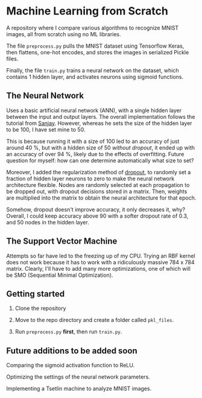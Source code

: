 # Machine Learning from Scratch

A repository where I compare various algorithms to recognize MNIST images, all from scratch using no ML libraries.

The file `preprocess.py` pulls the MNIST dataset using Tensorflow Keras, then flattens, one-hot encodes, and stores the images in serialized Pickle files. 

Finally, the file `train.py` trains a neural network on the dataset, which contains 1 hidden layer, and activates neurons using sigmoid functions.

## The Neural Network

Uses a basic artificial neural network (ANN), with a single hidden layer between the input and output layers. The overall implementation follows the tutorial from [Sanjay](https://www.youtube.com/watch?v=aRqEBIC-Xcw). 
However, whereas he sets the size of the hidden layer to be 100, I have set mine to 50.

This is because running it with a size of 100 led to an accuracy of just around 40 %, but with a hidden size of 50 *without dropout*, it ended up with an accuracy of over 94 %, likely due to the effects of overfitting. Future question for myself: how can one determine automatically what size to set? 

Moreover, I added the regularization method of [dropout](https://jmlr.org/papers/volume15/srivastava14a/srivastava14a.pdf), to randomly set a fraction of hidden layer neurons to zero to make the neural network architecture flexible. Nodes are randomly selected at each propagation to be dropped out, with dropout decisions stored in a matrix. Then, weights are multiplied into the matrix to obtain the neural architecture for that epoch. 

Somehow, dropout doesn't improve accuracy, it only decreases it, why? Overall, I could keep accuracy above 90 with a softer dropout rate of 0.3, and 50 nodes in the hidden layer.

## The Support Vector Machine

Attempts so far have led to the freezing up of my CPU. Trying an RBF kernel does not work because it has to work with a ridiculously massive 784 x 784 matrix. Clearly, I'll have to add many more optimizations, one of which will be SMO (Sequential Minimal Optimization).

## Getting started

1. Clone the repository

2. Move to the repo directory and create a folder called `pkl_files`.

3. Run `preprocess.py` **first**, then run `train.py`.

## Future additions to be added soon

Comparing the sigmoid activation function to ReLU.

Optimizing the settings of the neural network parameters. 

Implementing a Tsetlin machine to analyze MNIST images.
